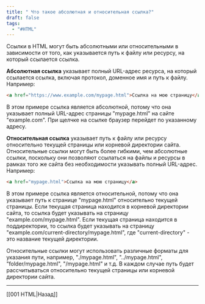 ```yaml
---
title: " Что такое абсолютная и относительная ссылка?"
draft: false
tags:
  - "#HTML"
---
```

Ссылки в HTML могут быть абсолютными или относительными в зависимости от того, как указывается путь к файлу или ресурсу, на который ссылается ссылка.

**Абсолютная ссылка** указывает полный URL-адрес ресурса, на который ссылается ссылка, включая протокол, доменное имя и путь к файлу. Например:

```html
<a href="https://www.example.com/mypage.html">Ссылка на мою страницу</a>
```

В этом примере ссылка является абсолютной, потому что она указывает полный URL-адрес страницы "mypage.html" на сайте "example.com". При щелчке на ссылке браузер перейдет по указанному адресу.

**Относительная ссылка** указывает путь к файлу или ресурсу относительно текущей страницы или корневой директории сайта. Относительные ссылки могут быть более гибкими, чем абсолютные ссылки, поскольку они позволяют ссылаться на файлы и ресурсы в рамках того же сайта без необходимости указывать полный URL-адрес. Например:

```html
<a href="mypage.html">Ссылка на мою страницу</a>
```

В этом примере ссылка является относительной, потому что она указывает путь к странице "mypage.html" относительно текущей страницы. Если текущая страница находится в корневой директории сайта, то ссылка будет указывать на страницу "example.com/mypage.html". Если текущая страница находится в поддиректории, то ссылка будет указывать на страницу "example.com/current-directory/mypage.html", где "current-directory" - это название текущей директории.

Относительные ссылки могут использовать различные форматы для указания пути, например, "./mypage.html", "../mypage.html", "folder/mypage.html", "/mypage.html" и т.д. В каждом случае путь будет рассчитываться относительно текущей страницы или корневой директории сайта.

---

[[001 HTML|Назад]]